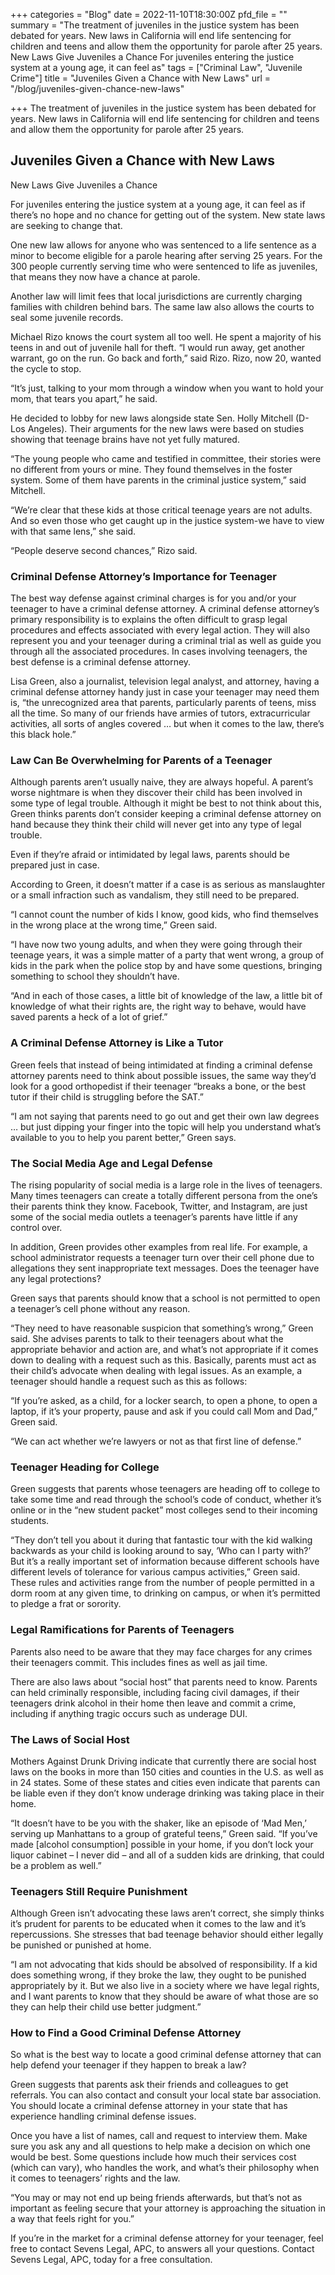 +++
categories = "Blog"
date = 2022-11-10T18:30:00Z
pfd_file = ""
summary = "The treatment of juveniles in the justice system has been debated for years. New laws in California will end life sentencing for children and teens and allow them the opportunity for parole after 25 years. New Laws Give Juveniles a Chance For juveniles entering the justice system at a young age, it can feel as"
tags = ["Criminal Law", "Juvenile Crime"]
title = "Juveniles Given a Chance with New Laws"
url = "/blog/juveniles-given-chance-new-laws"

+++
The treatment of juveniles in the justice system has been debated for years. New laws in California will end life sentencing for children and teens and allow them the opportunity for parole after 25 years.

## Juveniles Given a Chance with New Laws

New Laws Give Juveniles a Chance

For juveniles entering the justice system at a young age, it can feel as if there’s no hope and no chance for getting out of the system. New state laws are seeking to change that.

One new law allows for anyone who was sentenced to a life sentence as a minor to become eligible for a parole hearing after serving 25 years. For the 300 people currently serving time who were sentenced to life as juveniles, that means they now have a chance at parole.

Another law will limit fees that local jurisdictions are currently charging families with children behind bars. The same law also allows the courts to seal some juvenile records.

Michael Rizo knows the court system all too well. He spent a majority of his teens in and out of juvenile hall for theft. “I would run away, get another warrant, go on the run. Go back and forth,” said Rizo. Rizo, now 20, wanted the cycle to stop.

“It’s just, talking to your mom through a window when you want to hold your mom, that tears you apart,” he said.

He decided to lobby for new laws alongside state Sen. Holly Mitchell (D- Los Angeles). Their arguments for the new laws were based on studies showing that teenage brains have not yet fully matured.

“The young people who came and testified in committee, their stories were no different from yours or mine. They found themselves in the foster system. Some of them have parents in the criminal justice system,” said Mitchell.

“We’re clear that these kids at those critical teenage years are not adults. And so even those who get caught up in the justice system-we have to view with that same lens,” she said.

“People deserve second chances,” Rizo said.

### Criminal Defense Attorney’s Importance for Teenager

The best way defense against criminal charges is for you and/or your teenager to have a criminal defense attorney. A criminal defense attorney’s primary responsibility is to explains the often difficult to grasp legal procedures and effects associated with every legal action. They will also represent you and your teenager during a criminal trial as well as guide you through all the associated procedures. In cases involving teenagers, the best defense is a criminal defense attorney.

Lisa Green, also a journalist, television legal analyst, and attorney, having a criminal defense attorney handy just in case your teenager may need them is, “the unrecognized area that parents, particularly parents of teens, miss all the time. So many of our friends have armies of tutors, extracurricular activities, all sorts of angles covered … but when it comes to the law, there’s this black hole.”

### Law Can Be Overwhelming for Parents of a Teenager

Although parents aren’t usually naive, they are always hopeful. A parent’s worse nightmare is when they discover their child has been involved in some type of legal trouble. Although it might be best to not think about this, Green thinks parents don’t consider keeping a criminal defense attorney on hand because they think their child will never get into any type of legal trouble.

Even if they’re afraid or intimidated by legal laws, parents should be prepared just in case.

According to Green, it doesn’t matter if a case is as serious as manslaughter or a small infraction such as vandalism, they still need to be prepared.

“I cannot count the number of kids I know, good kids, who find themselves in the wrong place at the wrong time,” Green said.

“I have now two young adults, and when they were going through their teenage years, it was a simple matter of a party that went wrong, a group of kids in the park when the police stop by and have some questions, bringing something to school they shouldn’t have.

“And in each of those cases, a little bit of knowledge of the law, a little bit of knowledge of what their rights are, the right way to behave, would have saved parents a heck of a lot of grief.”

### A Criminal Defense Attorney is Like a Tutor

Green feels that instead of being intimidated at finding a criminal defense attorney parents need to think about possible issues, the same way they’d look for a good orthopedist if their teenager “breaks a bone, or the best tutor if their child is struggling before the SAT.”

“I am not saying that parents need to go out and get their own law degrees … but just dipping your finger into the topic will help you understand what’s available to you to help you parent better,” Green says.

### The Social Media Age and Legal Defense

The rising popularity of social media is a large role in the lives of teenagers. Many times teenagers can create a totally different persona from the one’s their parents think they know. Facebook, Twitter, and Instagram, are just some of the social media outlets a teenager’s parents have little if any control over.

In addition, Green provides other examples from real life. For example, a school administrator requests a teenager turn over their cell phone due to allegations they sent inappropriate text messages. Does the teenager have any legal protections?

Green says that parents should know that a school is not permitted to open a teenager’s cell phone without any reason.

“They need to have reasonable suspicion that something’s wrong,” Green said. She advises parents to talk to their teenagers about what the appropriate behavior and action are, and what’s not appropriate if it comes down to dealing with a request such as this. Basically, parents must act as their child’s advocate when dealing with legal issues. As an example, a teenager should handle a request such as this as follows:

“If you’re asked, as a child, for a locker search, to open a phone, to open a laptop, if it’s your property, pause and ask if you could call Mom and Dad,” Green said.

“We can act whether we’re lawyers or not as that first line of defense.”

### Teenager Heading for College

Green suggests that parents whose teenagers are heading off to college to take some time and read through the school’s code of conduct, whether it’s online or in the “new student packet” most colleges send to their incoming students.

“They don’t tell you about it during that fantastic tour with the kid walking backwards as your child is looking around to say, ‘Who can I party with?’ But it’s a really important set of information because different schools have different levels of tolerance for various campus activities,” Green said. These rules and activities range from the number of people permitted in a dorm room at any given time, to drinking on campus, or when it’s permitted to pledge a frat or sorority.

### Legal Ramifications for Parents of Teenagers

Parents also need to be aware that they may face charges for any crimes their teenagers commit. This includes fines as well as jail time.

There are also laws about “social host” that parents need to know. Parents can held criminally responsible, including facing civil damages, if their teenagers drink alcohol in their home then leave and commit a crime, including if anything tragic occurs such as underage DUI.

### The Laws of Social Host

Mothers Against Drunk Driving indicate that currently there are social host laws on the books in more than 150 cities and counties in the U.S. as well as in 24 states. Some of these states and cities even indicate that parents can be liable even if they don’t know underage drinking was taking place in their home.

“It doesn’t have to be you with the shaker, like an episode of ‘Mad Men,’ serving up Manhattans to a group of grateful teens,” Green said. “If you’ve made \[alcohol consumption\] possible in your home, if you don’t lock your liquor cabinet – I never did – and all of a sudden kids are drinking, that could be a problem as well.”

### Teenagers Still Require Punishment

Although Green isn’t advocating these laws aren’t correct, she simply thinks it’s prudent for parents to be educated when it comes to the law and it’s repercussions. She stresses that bad teenage behavior should either legally be punished or punished at home.

“I am not advocating that kids should be absolved of responsibility. If a kid does something wrong, if they broke the law, they ought to be punished appropriately by it. But we also live in a society where we have legal rights, and I want parents to know that they should be aware of what those are so they can help their child use better judgment.”

### How to Find a Good Criminal Defense Attorney

So what is the best way to locate a good criminal defense attorney that can help defend your teenager if they happen to break a law?

Green suggests that parents ask their friends and colleagues to get referrals. You can also contact and consult your local state bar association. You should locate a criminal defense attorney in your state that has experience handling criminal defense issues.

Once you have a list of names, call and request to interview them. Make sure you ask any and all questions to help make a decision on which one would be best. Some questions include how much their services cost (which can vary), who handles the work, and what’s their philosophy when it comes to teenagers’ rights and the law.

“You may or may not end up being friends afterwards, but that’s not as important as feeling secure that your attorney is approaching the situation in a way that feels right for you.”

If you’re in the market for a criminal defense attorney for your teenager, feel free to contact Sevens Legal, APC, to answers all your questions. Contact Sevens Legal, APC, today for a free consultation.